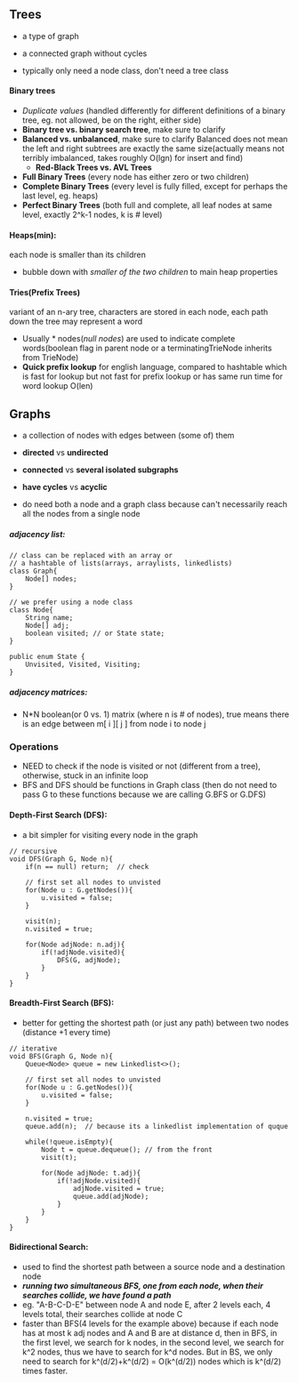 ## Trees
- a type of graph
- a connected graph without cycles

- typically only need a node class, don't need a tree class

#### Binary trees

- *Duplicate values* (handled differently for different definitions of a binary tree, eg. not allowed, be on the right, either side)
- **Binary tree vs. binary search tree**, make sure to clarify
- **Balanced vs. unbalanced**, make sure to clarify
Balanced does not mean the left and right subtrees are exactly the same size(actually means not terribly imbalanced, takes roughly O(lgn) for insert and find)
	- **Red-Black Trees vs. AVL Trees**
- **Full Binary Trees** (every node has either zero or two children) 
- **Complete Binary Trees** (every level is fully filled, except for perhaps the last level, eg. heaps) 
- **Perfect Binary Trees** (both full and complete, all leaf nodes at same level, exactly 2^k-1 nodes, k is # level)

#### Heaps(min): 
each node is smaller than its children

- bubble down with *smaller of the two children* to main heap properties

#### Tries(Prefix Trees)
variant of an n-ary tree, characters are stored in each node, each path down the tree may represent a word

- Usually * nodes(*null nodes*) are used to indicate complete words(boolean flag in parent node or a terminatingTrieNode inherits from TrieNode)
- **Quick prefix lookup** for english language, compared to hashtable which is fast for lookup but not fast for prefix lookup or has same run time for word lookup O(len)


## Graphs

- a collection of nodes with edges between (some of) them
- **directed** vs **undirected**
- **connected** vs **several isolated subgraphs**
- **have cycles** vs **acyclic**

- do need both a node and a graph class because can't necessarily reach all the nodes from a single node

##### adjacency list:
```
// class can be replaced with an array or 
// a hashtable of lists(arrays, arraylists, linkedlists)
class Graph{
	Node[] nodes;
}

// we prefer using a node class
class Node{
	String name;
	Node[] adj;
	boolean visited; // or State state; 
}

public enum State {
	Unvisited, Visited, Visiting;
} 
```

##### adjacency matrices:
- N*N boolean(or 0 vs. 1) matrix (where n is # of nodes), true means there is an edge between m[ i ][ j ] from node i to node j

### Operations
- NEED to check if the node is visited or not (different from a tree), otherwise, stuck in an infinite loop
- BFS and DFS should be functions in Graph class (then do not need to pass G to these functions because we are calling G.BFS or G.DFS)

#### Depth-First Search (DFS):
- a bit simpler for visiting every node in the graph

```
// recursive
void DFS(Graph G, Node n){
	if(n == null) return;  // check
	
	// first set all nodes to unvisted 
	for(Node u : G.getNodes()){
		u.visited = false;
    }
	
	visit(n);
	n.visited = true;
	
	for(Node adjNode: n.adj){
		if(!adjNode.visited){
			DFS(G, adjNode);
		}
	}
}
```

#### Breadth-First Search (BFS):
- better for getting the shortest path (or just any path) between two nodes (distance +1 every time)

```
// iterative
void BFS(Graph G, Node n){  
	Queue<Node> queue = new Linkedlist<>();
	
	// first set all nodes to unvisted 
	for(Node u : G.getNodes()){
		u.visited = false;
    }
	
	n.visited = true;
	queue.add(n);  // because its a linkedlist implementation of quque
	
	while(!queue.isEmpty){
		Node t = queue.dequeue(); // from the front
		visit(t);
	
		for(Node adjNode: t.adj){
			if(!adjNode.visited){
				adjNode.visited = true;
				queue.add(adjNode);
			}
		}
	}
}
```

#### Bidirectional Search:
- used to find the shortest path between a source node and a destination node
- ***running two simultaneous BFS, one from each node, when their searches collide, we have found a path***
- eg. "A-B-C-D-E" between node A and node E, after 2 levels each, 4 levels total, their searches collide at node C
- faster than BFS(4 levels for the example above) because if each node has at most k adj nodes and A and B are at distance d, then in BFS, in the first level, we search for k nodes, in the second level, we search for k^2 nodes, thus we have to search for k^d nodes. But in BS, we only need to search for k^(d/2)+k^(d/2) =  O(k^(d/2)) nodes which is k^(d/2) times faster.
